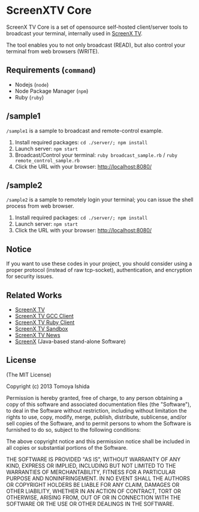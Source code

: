 # ScreenXTV Core

ScreenX TV Core is a set of opensource self-hosted client/server tools to broadcast your terminal, internally used in [ScreenX TV](http://screenx.tv/).

The tool enables you to not only broadcast (READ), but also control your terminal from web browsers (WRITE).

## Requirements (`command`)

- Nodejs (`node`)
- Node Package Manager (`npm`)
- Ruby (`ruby`)

## /sample1

`/sample1` is a sample to broadcast and remote-control example.

1. Install required packages: `cd ./server/; npm install`
2. Launch server: `npm start`
3. Broadcast/Control your terminal: `ruby broadcast_sample.rb` / `ruby remote_control_sample.rb`
4. Click the URL with your browser: [http://localhost:8080/](http://localhost:8080/)

## /sample2

`/sample2` is a sample to remotely login your terminal; you can issue the shell process from web browser.

1. Install required packages: `cd ./server/; npm install`
2. Launch server: `npm start`
4. Click the URL with your browser: [http://localhost:8080/](http://localhost:8080/)

## Notice

If you want to use these codes in your project, you should consider using a proper protocol (instead of raw tcp-socket), authentication, and encryption for security issues.

## Related Works

- [ScreenX TV](http://screenx.tv/)
- [ScreenX TV GCC Client](https://github.com/screenxtv/screenxtv-gcc-client)
- [ScreenX TV Ruby Client](https://github.com/screenxtv/screenxtv-ruby-client)
- [ScreenX TV Sandbox](https://github.com/screenxtv/screenxtv-sandbox)
- [ScreenX TV News](https://github.com/screenxtv/screenxtv-news)
- [ScreenX](https://github.com/screenxtv/screenx) (Java-based stand-alone Software)


## License

(The MIT License)

Copyright (c) 2013 Tomoya Ishida

Permission is hereby granted, free of charge, to any person obtaining a copy of this software and associated documentation files (the "Software"), to deal in the Software without restriction, including without limitation the rights to use, copy, modify, merge, publish, distribute, sublicense, and/or sell copies of the Software, and to permit persons to whom the Software is furnished to do so, subject to the following conditions:

The above copyright notice and this permission notice shall be included in all copies or substantial portions of the Software.

THE SOFTWARE IS PROVIDED "AS IS", WITHOUT WARRANTY OF ANY KIND, EXPRESS OR IMPLIED, INCLUDING BUT NOT LIMITED TO THE WARRANTIES OF MERCHANTABILITY, FITNESS FOR A PARTICULAR PURPOSE AND NONINFRINGEMENT. IN NO EVENT SHALL THE AUTHORS OR COPYRIGHT HOLDERS BE LIABLE FOR ANY CLAIM, DAMAGES OR OTHER LIABILITY, WHETHER IN AN ACTION OF CONTRACT, TORT OR OTHERWISE, ARISING FROM, OUT OF OR IN CONNECTION WITH THE SOFTWARE OR THE USE OR OTHER DEALINGS IN THE SOFTWARE.

